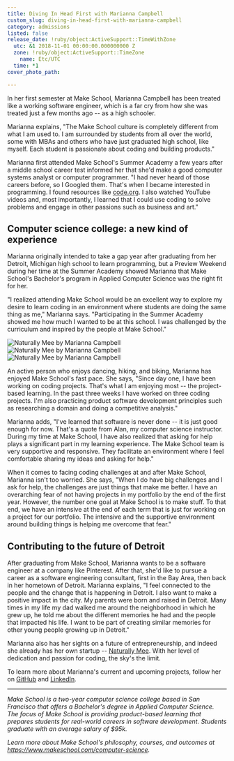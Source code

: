 ```yaml
---
title: Diving In Head First with Marianna Campbell
custom_slug: diving-in-head-first-with-marianna-campbell
category: admissions
listed: false
release_date: !ruby/object:ActiveSupport::TimeWithZone
  utc: &1 2018-11-01 00:00:00.000000000 Z
  zone: !ruby/object:ActiveSupport::TimeZone
    name: Etc/UTC
  time: *1
cover_photo_path: 

---
```

In her first semester at Make School, Marianna Campbell has been treated like a working software engineer, which is a far cry from how she was treated just a few months ago -- as a high schooler.

Marianna explains, "The Make School culture is completely different from what I am used to. I am surrounded by students from all over the world, some with MBAs and others who have just graduated high school, like myself. Each student is passionate about coding and building products."

Marianna first attended Make School's Summer Academy a few years after a middle school career test informed her that she'd make a good computer systems analyst or computer programmer. "I had never heard of those careers before, so I Googled them. That's when I became interested in programming. I found resources like [code.org](http://code.org/). I also watched YouTube videos and, most importantly, I learned that I could use coding to solve problems and engage in other passions such as business and art."

## Computer science college: a new kind of experience

Marianna originally intended to take a gap year after graduating from her Detroit, Michigan high school to learn programming, but a Preview Weekend during her time at the Summer Academy showed Marianna that Make School's Bachelor's program in Applied Computer Science was the right fit for her.

"I realized attending Make School would be an excellent way to explore my desire to learn coding in an environment where students are doing the same thing as me," Marianna says. "Participating in the Summer Academy showed me how much I wanted to be at this school. I was challenged by the curriculum and inspired by the people at Make School."

![Naturally Mee by Marianna Campbell](https://res.cloudinary.com/makeschool/image/upload/v1541188233/Blog/marianna-campbell-modified-app1.png "Naturally Mee by Marianna Campbell") ![Naturally Mee by Marianna Campbell](https://res.cloudinary.com/makeschool/image/upload/v1541188233/Blog/marianna-campbell-modified-app3.png "Naturally Mee by Marianna Campbell") ![Naturally Mee by Marianna Campbell](https://res.cloudinary.com/makeschool/image/upload/v1541188233/Blog/marianna-campbell-modified-app4.png "Naturally Mee by Marianna Campbell")

An active person who enjoys dancing, hiking, and biking, Marianna has enjoyed Make School's fast pace. She says, "Since day one, I have been working on coding projects. That's what I am enjoying most -- the project-based learning. In the past three weeks I have worked on three coding projects. I'm also practicing product software development principles such as researching a domain and doing a competitive analysis."

Marianna adds, "I've learned that software is never done -- it is just good enough for now. That's a quote from Alan, my computer science instructor. During my time at Make School, I have also realized that asking for help plays a significant part in my learning experience. The Make School team is very supportive and responsive. They facilitate an environment where I feel comfortable sharing my ideas and asking for help."

When it comes to facing coding challenges at and after Make School, Marianna isn't too worried. She says, "When I do have big challenges and I ask for help, the challenges are just things that make me better. I have an overarching fear of not having projects in my portfolio by the end of the first year. However, the number one goal at Make School is to make stuff. To that end, we have an intensive at the end of each term that is just for working on a project for our portfolio. The intensive and the supportive environment around building things is helping me overcome that fear."

## Contributing to the future of Detroit

After graduating from Make School, Marianna wants to be a software engineer at a company like Pinterest. After that, she'd like to pursue a career as a software engineering consultant, first in the Bay Area, then back in her hometown of Detroit. Marianna explains, "I feel connected to the people and the change that is happening in Detroit. I also want to make a positive impact in the city. My parents were born and raised in Detroit. Many times in my life my dad walked me around the neighborhood in which he grew up, he told me about the different memories he had and the people that impacted his life. I want to be part of creating similar memories for other young people growing up in Detroit."

Marianna also has her sights on a future of entrepreneurship, and indeed she already has her own startup -- [Naturally Mee](https://twitter.com/naturallymEE_). With her level of dedication and passion for coding, the sky's the limit.

To learn more about Marianna's current and upcoming projects, follow her on [GitHub](https://github.com/campbellmarianna) and [LinkedIn](https://www.linkedin.com/in/maricampbell/).

---

_Make School is a two-year computer science college based in San Francisco that offers a Bachelor's degree in Applied Computer Science. The focus of Make School is providing product-based learning that prepares students for real-world careers in software development. Students graduate with an average salary of $95k._

_Learn more about Make School's philosophy, courses, and outcomes at https://www.makeschool.com/computer-science._